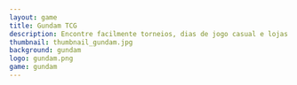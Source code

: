 ```yaml
---
layout: game
title: Gundam TCG
description: Encontre facilmente torneios, dias de jogo casual e lojas que apoiam o Gundam Card Game em São José do Rio Preto e região
thumbnail: thumbnail_gundam.jpg
background: gundam
logo: gundam.png
game: gundam
---
```

